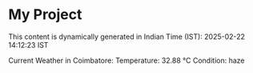 # My Project

This content is dynamically generated in Indian Time (IST): 2025-02-22 14:12:23 IST


Current Weather in Coimbatore:
Temperature: 32.88 °C
Condition: haze
